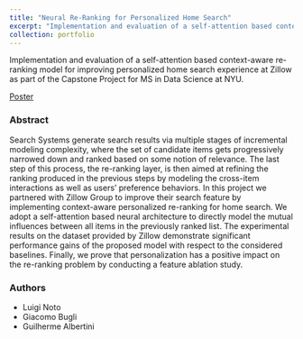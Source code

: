 ```yaml
---
title: "Neural Re-Ranking for Personalized Home Search"
excerpt: "Implementation and evaluation of a self-attention based context-aware re-ranking model for improving personalized home search experience at Zillow (December 2022)"
collection: portfolio
---
```


Implementation and evaluation of a self-attention based context-aware re-ranking model for improving personalized home search experience at Zillow as part of the Capstone Project for MS in Data Science at NYU.


[Poster](http://luiginoto.github.io/files/neural_reranking/Capstone_Poster_Team_D.pdf)
<!---
[Report](http://luiginoto.github.io/files/neural_reranking/Capstone_Final_Report.pdf)
-->

### Abstract
Search Systems generate search results via multiple stages of incremental modeling complexity, where the set of candidate items gets progressively narrowed down and ranked based on some notion of relevance. The last step of this process, the re-ranking layer, is then aimed at refining the ranking produced in the previous steps by modeling the cross-item interactions as well as users’ preference behaviors. In this project we partnered with Zillow Group to improve their search feature by implementing context-aware personalized re-ranking for home search. We adopt a self-attention based neural architecture to directly model the mutual influences between all items in the previously ranked list. The experimental results on the dataset provided by Zillow demonstrate significant performance gains of the proposed model with respect to the considered baselines. Finally, we prove that personalization has a positive impact on the re-ranking problem by conducting a feature ablation study.

### Authors
- Luigi Noto
- Giacomo Bugli
- Guilherme Albertini



